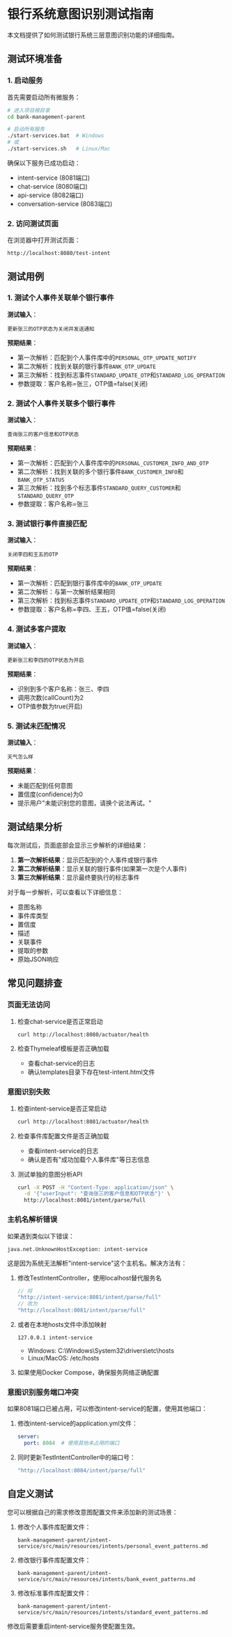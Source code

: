 # 银行系统意图识别测试指南

本文档提供了如何测试银行系统三层意图识别功能的详细指南。

## 测试环境准备

### 1. 启动服务

首先需要启动所有微服务：

```bash
# 进入项目根目录
cd bank-management-parent

# 启动所有服务
./start-services.bat  # Windows
# 或
./start-services.sh   # Linux/Mac
```

确保以下服务已成功启动：
- intent-service (8081端口)
- chat-service (8080端口)
- api-service (8082端口)
- conversation-service (8083端口)

### 2. 访问测试页面

在浏览器中打开测试页面：

```
http://localhost:8080/test-intent
```

## 测试用例

### 1. 测试个人事件关联单个银行事件

**测试输入**：
```
更新张三的OTP状态为关闭并发送通知
```

**预期结果**：
- 第一次解析：匹配到个人事件库中的`PERSONAL_OTP_UPDATE_NOTIFY`
- 第二次解析：找到关联的银行事件`BANK_OTP_UPDATE`
- 第三次解析：找到标志事件`STANDARD_UPDATE_OTP`和`STANDARD_LOG_OPERATION`
- 参数提取：客户名称=张三，OTP值=false(关闭)

### 2. 测试个人事件关联多个银行事件

**测试输入**：
```
查询张三的客户信息和OTP状态
```

**预期结果**：
- 第一次解析：匹配到个人事件库中的`PERSONAL_CUSTOMER_INFO_AND_OTP`
- 第二次解析：找到关联的多个银行事件`BANK_CUSTOMER_INFO`和`BANK_OTP_STATUS`
- 第三次解析：找到多个标志事件`STANDARD_QUERY_CUSTOMER`和`STANDARD_QUERY_OTP`
- 参数提取：客户名称=张三

### 3. 测试银行事件直接匹配

**测试输入**：
```
关闭李四和王五的OTP
```

**预期结果**：
- 第一次解析：匹配到银行事件库中的`BANK_OTP_UPDATE`
- 第二次解析：与第一次解析结果相同
- 第三次解析：找到标志事件`STANDARD_UPDATE_OTP`和`STANDARD_LOG_OPERATION`
- 参数提取：客户名称=李四、王五，OTP值=false(关闭)

### 4. 测试多客户提取

**测试输入**：
```
更新张三和李四的OTP状态为开启
```

**预期结果**：
- 识别到多个客户名称：张三、李四
- 调用次数(callCount)为2
- OTP值参数为true(开启)

### 5. 测试未匹配情况

**测试输入**：
```
天气怎么样
```

**预期结果**：
- 未能匹配到任何意图
- 置信度(confidence)为0
- 提示用户"未能识别您的意图，请换个说法再试。"

## 测试结果分析

每次测试后，页面底部会显示三步解析的详细结果：

1. **第一次解析结果**：显示匹配到的个人事件或银行事件
2. **第二次解析结果**：显示关联的银行事件(如果第一次是个人事件)
3. **第三次解析结果**：显示最终要执行的标志事件

对于每一步解析，可以查看以下详细信息：
- 意图名称
- 事件库类型
- 置信度
- 描述
- 关联事件
- 提取的参数
- 原始JSON响应

## 常见问题排查

### 页面无法访问

1. 检查chat-service是否正常启动
   ```bash
   curl http://localhost:8080/actuator/health
   ```

2. 检查Thymeleaf模板是否正确加载
   - 查看chat-service的日志
   - 确认templates目录下存在test-intent.html文件

### 意图识别失败

1. 检查intent-service是否正常启动
   ```bash
   curl http://localhost:8081/actuator/health
   ```

2. 检查事件库配置文件是否正确加载
   - 查看intent-service的日志
   - 确认是否有"成功加载个人事件库"等日志信息

3. 测试单独的意图分析API
   ```bash
   curl -X POST -H "Content-Type: application/json" \
     -d '{"userInput": "查询张三的客户信息和OTP状态"}' \
     http://localhost:8081/intent/parse/full
   ```

### 主机名解析错误

如果遇到类似以下错误：
```
java.net.UnknownHostException: intent-service
```

这是因为系统无法解析"intent-service"这个主机名。解决方法有：

1. 修改TestIntentController，使用localhost替代服务名
   ```java
   // 将
   "http://intent-service:8081/intent/parse/full"
   // 改为
   "http://localhost:8081/intent/parse/full"
   ```

2. 或者在本地hosts文件中添加映射
   ```
   127.0.0.1 intent-service
   ```
   - Windows: C:\Windows\System32\drivers\etc\hosts
   - Linux/MacOS: /etc/hosts

3. 如果使用Docker Compose，确保服务网络正确配置

### 意图识别服务端口冲突

如果8081端口已被占用，可以修改intent-service的配置，使用其他端口：

1. 修改intent-service的application.yml文件：
   ```yaml
   server:
     port: 8084  # 使用其他未占用的端口
   ```

2. 同时更新TestIntentController中的端口号：
   ```java
   "http://localhost:8084/intent/parse/full"
   ```

## 自定义测试

您可以根据自己的需求修改意图配置文件来添加新的测试场景：

1. 修改个人事件库配置文件：
   ```
   bank-management-parent/intent-service/src/main/resources/intents/personal_event_patterns.md
   ```

2. 修改银行事件库配置文件：
   ```
   bank-management-parent/intent-service/src/main/resources/intents/bank_event_patterns.md
   ```

3. 修改标准事件库配置文件：
   ```
   bank-management-parent/intent-service/src/main/resources/intents/standard_event_patterns.md
   ```

修改后需要重启intent-service服务使配置生效。 